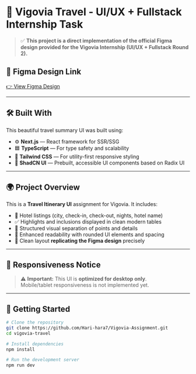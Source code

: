 # 🎨 Vigovia Travel - UI/UX + Fullstack Internship Task

> ✅ **This project is a direct implementation of the official Figma design provided for the Vigovia Internship (UI/UX + Fullstack Round 2).**

## 🔗 Figma Design Link  
[👉 View Figma Design](https://www.figma.com/design/Nut2Vgxzc8HaD2pCiisWED/Round-2---Fullstack--UIUX----Task-Phase?m=auto&t=aKxRZSztHfYzCGLa-6)

---

## 🛠️ Built With

This beautiful travel summary UI was built using:

- ⚙️ **Next.js** — React framework for SSR/SSG
- 🟦 **TypeScript** — For type safety and scalability
- 🎨 **Tailwind CSS** — For utility-first responsive styling
- 🧩 **ShadCN UI** — Prebuilt, accessible UI components based on Radix UI

---

## 🌍 Project Overview

This is a **Travel Itinerary UI** assignment for Vigovia. It includes:

- 🏨 Hotel listings (city, check-in, check-out, nights, hotel name)
- ✅ Highlights and inclusions displayed in clean modern tables
- 💎 Structured visual separation of points and details
- 🧾 Enhanced readability with rounded UI elements and spacing
- 🎯 Clean layout **replicating the Figma design** precisely

---

## 🚧 Responsiveness Notice

> ⚠️ **Important:** This UI is **optimized for desktop only**.  
> Mobile/tablet responsiveness is not implemented yet.

---

## 🚀 Getting Started

```bash
# Clone the repository
git clone https://github.com/Hari-hara7/Vigovia-Assignment.git
cd vigovia-travel

# Install dependencies
npm install

# Run the development server
npm run dev
